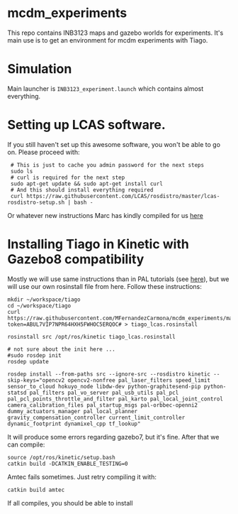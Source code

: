 # mcdm_experiments
This repo contains INB3123 maps and gazebo worlds for experiments. It's main use is to get an environment for mcdm experiments with Tiago.


# Simulation
Main launcher is `INB3123_experiment.launch` which contains almost everything.

# Setting up LCAS software.
If you still haven't set up this awesome software, you won't be able to go on. Please proceed with:

     # This is just to cache you admin password for the next steps
     sudo ls
     # curl is required for the next step
     sudo apt-get update && sudo apt-get install curl
     # And this should install everything required
     curl https://raw.githubusercontent.com/LCAS/rosdistro/master/lcas-rosdistro-setup.sh | bash -

Or whatever new instructions Marc has kindly compiled for us [here](https://github.com/LCAS/rosdistro/wiki#using-the-l-cas-repository-if-you-just-want-to-use-our-software)

# Installing Tiago in Kinetic with Gazebo8 compatibility


Mostly we will use same instructions than in PAL tutorials (see [here](http://wiki.ros.org/Robots/TIAGo/Tutorials/Installation/TiagoSimulation)), but we will use our own rosinstall file from here. Follow these instructions:

    mkdir ~/workspace/tiago
    cd ~/workspace/tiago
    curl https://raw.githubusercontent.com/MFernandezCarmona/mcdm_experiments/master/tiago_lcas.rosinstall?token=ABUL7VIP7NPR64HXH5FWHOC5ERQOC# > tiago_lcas.rosinstall

    rosinstall src /opt/ros/kinetic tiago_lcas.rosinstall

    # not sure about the init here ...
    #sudo rosdep init
    rosdep update

    rosdep install --from-paths src --ignore-src --rosdistro kinetic --skip-keys="opencv2 opencv2-nonfree pal_laser_filters speed_limit  sensor_to_cloud hokuyo_node libdw-dev python-graphitesend-pip python-statsd pal_filters pal_vo_server pal_usb_utils pal_pcl pal_pcl_points_throttle_and_filter pal_karto pal_local_joint_control camera_calibration_files pal_startup_msgs pal-orbbec-openni2 dummy_actuators_manager pal_local_planner gravity_compensation_controller current_limit_controller dynamic_footprint dynamixel_cpp tf_lookup"

It will produce some errors regarding gazebo7, but it's fine. After that we can compile:

    source /opt/ros/kinetic/setup.bash
    catkin build -DCATKIN_ENABLE_TESTING=0

Amtec fails sometimes. Just retry compiling it with:

    catkin build amtec

If all compiles, you should be able to install
